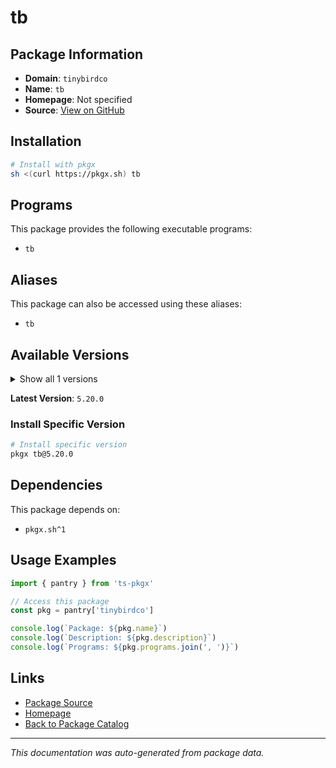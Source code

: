 # tb

> 

## Package Information

- **Domain**: `tinybirdco`
- **Name**: `tb`
- **Homepage**: Not specified
- **Source**: [View on GitHub](https://github.com/pkgxdev/pantry/tree/main/projects/tinybird.co/package.yml)

## Installation

```bash
# Install with pkgx
sh <(curl https://pkgx.sh) tb
```

## Programs

This package provides the following executable programs:

- `tb`

## Aliases

This package can also be accessed using these aliases:

- `tb`

## Available Versions

<details>
<summary>Show all 1 versions</summary>

- `5.20.0`

</details>

**Latest Version**: `5.20.0`

### Install Specific Version

```bash
# Install specific version
pkgx tb@5.20.0
```

## Dependencies

This package depends on:

- `pkgx.sh^1`

## Usage Examples

```typescript
import { pantry } from 'ts-pkgx'

// Access this package
const pkg = pantry['tinybirdco']

console.log(`Package: ${pkg.name}`)
console.log(`Description: ${pkg.description}`)
console.log(`Programs: ${pkg.programs.join(', ')}`)
```

## Links

- [Package Source](https://github.com/pkgxdev/pantry/tree/main/projects/tinybird.co/package.yml)
- [Homepage](#)
- [Back to Package Catalog](../package-catalog.md)

---

*This documentation was auto-generated from package data.*
